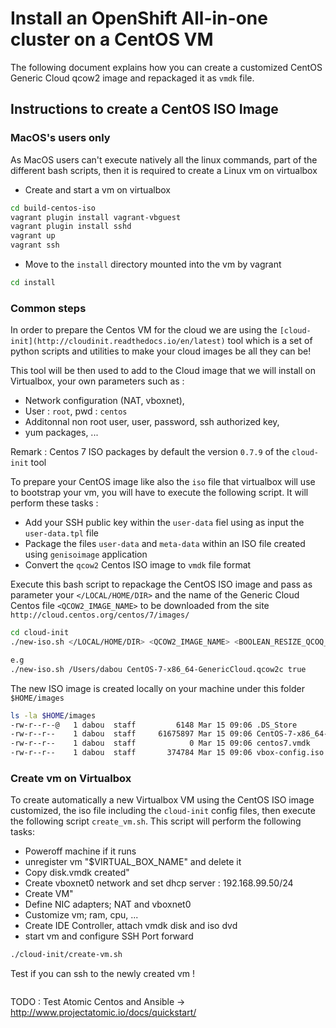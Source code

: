 # Install an OpenShift All-in-one cluster on a CentOS VM

The following document explains how you can create a customized CentOS Generic Cloud qcow2 image and repackaged it as `vmdk` file. 

## Instructions to create a CentOS ISO Image

### MacOS's users only

As MacOS users can't execute natively all the linux commands, part of the different bash scripts, then it is required to create a Linux vm on virtualbox

- Create and start a vm on virtualbox
```bash
cd build-centos-iso
vagrant plugin install vagrant-vbguest
vagrant plugin install sshd
vagrant up
vagrant ssh
```

- Move to the `install` directory mounted into the vm by vagrant
```bash
cd install 
```

### Common steps

In order to prepare the Centos VM for the cloud we are using the `[cloud-init](http://cloudinit.readthedocs.io/en/latest)` tool which is a
set of python scripts and utilities to make your cloud images be all they can be! 

This tool will be then used to add to the Cloud image that we will install on Virtualbox, your own parameters such as :

- Network configuration (NAT, vboxnet),
- User : `root`, pwd : `centos`
- Additonnal non root user, user, password, ssh authorized key, 
- yum packages, ...


Remark : Centos 7 ISO packages by default the version `0.7.9` of the `cloud-init` tool 

To prepare your CentOS image like also the `iso` file that virtualbox will use to bootstrap your vm, you will have to execute the following script. It will perform these tasks :

- Add your SSH public key within the `user-data` fiel using as input the `user-data.tpl` file 
- Package the files `user-data` and `meta-data` within an ISO file created using `genisoimage` application
- Convert the `qcow2` Centos ISO image to `vmdk` file format

Execute this bash script to repackage the CentOS ISO image and pass as parameter your `</LOCAL/HOME/DIR>` and the name of the Generic Cloud Centos file `<QCOW2_IMAGE_NAME>` to be downloaded
from the site `http://cloud.centos.org/centos/7/images/`

```bash
cd cloud-init
./new-iso.sh </LOCAL/HOME/DIR> <QCOW2_IMAGE_NAME> <BOOLEAN_RESIZE_QCOQ_IMAGE>

e.g
./new-iso.sh /Users/dabou CentOS-7-x86_64-GenericCloud.qcow2c true

```
The new ISO image is created locally on your machine under this folder `$HOME/images`
```bash
ls -la $HOME/images
-rw-r--r--@   1 dabou  staff         6148 Mar 15 09:06 .DS_Store
-rw-r--r--    1 dabou  staff     61675897 Mar 15 09:06 CentOS-7-x86_64-GenericCloud.qcow2c
-rw-r--r--    1 dabou  staff            0 Mar 15 09:06 centos7.vmdk
-rw-r--r--    1 dabou  staff       374784 Mar 15 09:06 vbox-config.iso
```

### Create vm on Virtualbox

To create automatically a new Virtualbox VM using the CentOS ISO image customized, the iso file including the `cloud-init` config files, then execute the
following script `create_vm.sh`. This script will perform the following tasks:

- Poweroff machine if it runs
- unregister vm "$VIRTUAL_BOX_NAME" and delete it
- Copy disk.vmdk created"
- Create vboxnet0 network and set dhcp server : 192.168.99.50/24
- Create VM"
- Define NIC adapters; NAT and vboxnet0
- Customize vm; ram, cpu, ...
- Create IDE Controller, attach vmdk disk and iso dvd
- start vm and configure SSH Port forward

```bash
./cloud-init/create-vm.sh
```

Test if you can ssh to the newly created vm !
```bash

```

TODO : Test Atomic Centos and Ansible -> http://www.projectatomic.io/docs/quickstart/